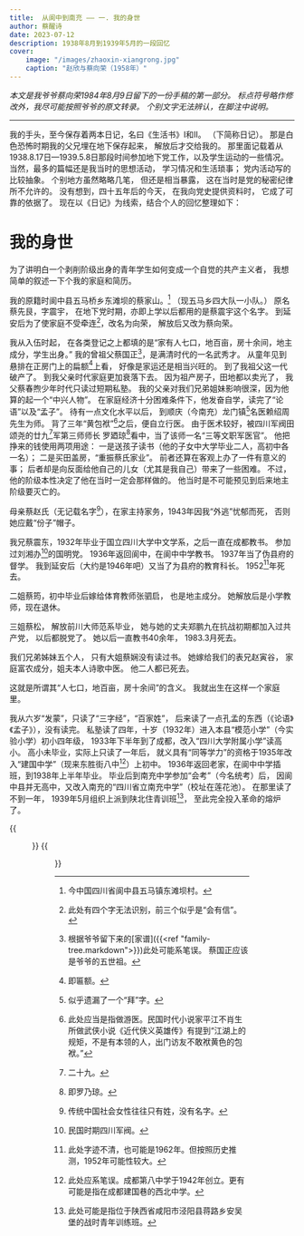 ```yaml
---
title:  从阆中到南充 —— 一. 我的身世
author: 蔡醒诗
date: 2023-07-12
description: 1938年8月到1939年5月的一段回忆
cover:
    image: "/images/zhaoxin-xiangrong.jpg"
    caption: "赵欣与蔡向荣（1958年）"
---
```


*本文是我爷爷蔡向荣1984年8月9日留下的一份手稿的第一部分。
标点符号略作修改外，我尽可能按照爷爷的原文转录。
个别文字无法辨认，在脚注中说明。*

---

我的手头，至今保存着两本日记，名曰《生活书》I和II。
（下简称日记）。
那是白色恐怖时期我的父兄埋在地下保存起来，
解放后才交给我的。
那里面记载着从1938.8.17日—1939.5.8日那段时间参加地下党工作，以及学生运动的一些情况。
当然，最多的篇幅还是我当时的思想活动，
学习情况和生活琐事；
党内活动写的比较抽象。
个别地方虽然略略几笔，
但还是相当暴露，
这在当时是党的秘密纪律所不允许的。
没有想到，四十五年后的今天，
在我向党史提供资料时，
它成了可靠的依据了。
现在以《日记》为线索，结合个人的回忆整理如下：


# 我的身世

为了讲明白一个剥削阶级出身的青年学生如何变成一个自觉的共产主义者，
我想简单的叙述一下个我的家庭和简历。

我的原籍时阆中县五马桥乡东滩坝的蔡家山。[^1]
（现五马乡四大队一小队。）
原名蔡先艮，字震宇，
在地下党时期，亦即上学以后都用的是蔡震宇这个名字。
到延安后为了使家庭不受牵连[^10]，改名为向荣，
解放后又改为蔡向荣。

我从入伍时起，
在各类登记之上都填的是“家有人七口，地百亩，房十余间，地主成分，学生出身。”
我的曾祖父蔡国正[^2]，是满清时代的一名武秀才。
从童年见到悬排在正房门上的扁额[^3]上看，
好像是家运还是相当兴旺的。
到了我祖父这一代破产了。
到我父亲时代家庭更加衰落下去。
因为祖产房子，田地都以卖光了，
我父蔡春煦少年时代只读过短期私塾。
我的父亲对我们兄弟姐妹影响很深，因为他算的起一个“中兴人物”。
在家庭经济十分困难条件下，他发奋自学，读完了“论语”以及“孟子”。
待有一点文化水平以后，
到顺庆（今南充）龙门镇[^13]名医赖绍周先生为师。
背了三年“黄包袱”[^4]之后，便自立行医。
由于医术较好，被四川军阀田颂尧的廿九[^9]军第三师师长
罗廼琼[^5]看中，当了该师一名“三等文职军医官”。
他把挣来的钱使用两项用途：
一是送孩子读书（他的子女中大学毕业二人，高初中各一名）；
二是买田盖房，“重振蔡氏家业”。
前者还算在客观上办了一件有意义的事；
后者却是向反面给他自己的儿女（尤其是我自己）带来了一些困难。
不过，他的阶级本性决定了他在当时一定会那样做的。
他当时是不可能预见到后来地主阶级要灭亡的。

母亲蔡赵氏（无记载名字[^11]），在家主持家务，1943年因我“外逃”忧郁而死，
否则她应戴“份子”帽子。

我兄蔡震东，1932年毕业于国立四川大学中文学系，之后一直在成都教书。
参加过刘湘办[^6]的国明党。
1936年返回阆中，在阆中中学教书。
1937年当了伪县府的督学。
我到延安后（大约是1946年吧）又当了为县府的教育科长。
1952[^7]年死去。

二姐蔡筠，初中毕业后嫁给体育教师张驷启，
也是地主成分。
她解放后是小学教师，现在退休。

三姐蔡松，
解放前川大师范系毕业，
她与她的丈夫郑鹏九在抗战初期都加入过共产党，
以后都脱党了。
她以后一直教书40余年，
1983.3月死去。

我们兄弟姊妹五个人，
只有大姐蔡娴没有读过书。
她嫁给我们的表兄赵寅谷，
家庭富农成分，姐夫本人诗歌中医。
他二人都已死去。

这就是所谓其“人七口，地百亩，房十余间”的含义。
我就出生在这样一个家庭里。

我从六岁“发蒙”，只读了“三字经”，“百家姓”，
后来读了一点孔孟的东西（《论语》《孟子》），没有读完。
私塾读了四年，十岁（1932年）进入本县“模范小学”（今实验小学）初小四年级，
1933年下半年到了成都，改入“四川大学附属小学”读高小。
高小未毕业，实际上只读了一年后，
就义具有“同等学力”的资格于1935年改入“建国中学”（现来东胜街八中[^8]）上初中。
1936年返回老家，在阆中中学插班，到1938年上半年毕业。
毕业后到南充中学参加“会考”（今名统考）后，
因阆中县并无高中，又改入南充的“四川省立南充中学”（校址在莲花池）。
在那里读了不到一年，
1939年5月组织上派到陕北住青训班[^12]，
至此完全投入革命的熔炉了。


{{<figure src="01.jpg" title="爷爷的手稿第1页" >}}
{{<figure src="02.jpg" title="爷爷的手稿第2页" >}}

[^1]:今中国四川省阆中县五马镇东滩坝村。
[^2]:根据爷爷留下来的[家谱]({{<ref "family-tree.markdown">}})此处可能系笔误。
蔡国正应该是爷爷的五世祖。
[^3]:即匾额。
[^4]:此处应当是指做游医。民国时代小说家平江不肖生所做武侠小说《近代侠义英雄传》有提到“江湖上的规矩，不是有本领的人，出门访友不敢袱黄色的包袱。”
[^5]:即罗乃琼。
[^6]:民国时期四川军阀。
[^7]:此处字迹不清，也可能是1962年。但按照历史推测，1952年可能性较大。
[^8]:此处应系笔误。成都第八中学于1942年创立。更有可能是指在成都建国巷的西北中学。
[^9]:二十九。
[^10]:此处有四个字无法识别，前三个似乎是“会有信”。
[^11]:传统中国社会女性往往只有姓，没有名字。
[^12]:此处可能是指位于陕西省咸阳市泾阳县蒋路乡安吴堡的战时青年训练班。
[^13]:似乎遗漏了一个“拜”字。
